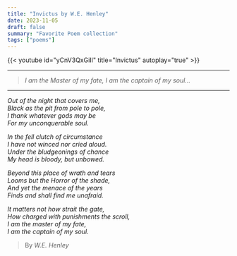 ```yaml
---
title: "Invictus by W.E. Henley"
date: 2023-11-05
draft: false
summary: "Favorite Poem collection"
tags: ["poems"]
---
```


{{< youtube id="yCnV3QxGiII" title="Invictus" autoplay="true" >}}

---

> _I am the Master of my fate, I am the captain of my soul..._

---

_Out of the night that covers me,_  
      _Black as the pit from pole to pole,_  
_I thank whatever gods may be_  
      _For my unconquerable soul._

_In the fell clutch of circumstance_  
      _I have not winced nor cried aloud._  
_Under the bludgeonings of chance_  
      _My head is bloody, but unbowed._

_Beyond this place of wrath and tears_  
      _Looms but the Horror of the shade,_  
_And yet the menace of the years_  
      _Finds and shall find me unafraid._

_It matters not how strait the gate,_  
      _How charged with punishments the scroll,_  
_I am the master of my fate,_  
      _I am the captain of my soul._

> By _W.E. Henley_
